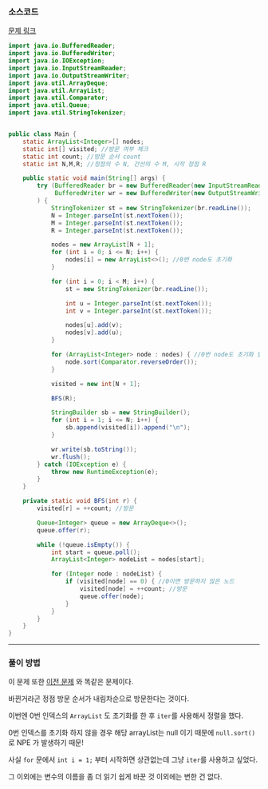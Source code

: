 ### 소스코드

[문제 링크](https://www.acmicpc.net/problem/24445)

```java
import java.io.BufferedReader;
import java.io.BufferedWriter;
import java.io.IOException;
import java.io.InputStreamReader;
import java.io.OutputStreamWriter;
import java.util.ArrayDeque;
import java.util.ArrayList;
import java.util.Comparator;
import java.util.Queue;
import java.util.StringTokenizer;


public class Main {
    static ArrayList<Integer>[] nodes;
    static int[] visited; //방문 여부 체크
    static int count; //방문 순서 count
    static int N,M,R; //정점의 수 N, 간선의 수 M, 시작 정점 R

    public static void main(String[] args) {
        try (BufferedReader br = new BufferedReader(new InputStreamReader(System.in));
             BufferedWriter wr = new BufferedWriter(new OutputStreamWriter(System.out))
        ) {
            StringTokenizer st = new StringTokenizer(br.readLine());
            N = Integer.parseInt(st.nextToken());
            M = Integer.parseInt(st.nextToken());
            R = Integer.parseInt(st.nextToken());

            nodes = new ArrayList[N + 1];
            for (int i = 0; i <= N; i++) {
                nodes[i] = new ArrayList<>(); //0번 node도 초기화
            }

            for (int i = 0; i < M; i++) {
                st = new StringTokenizer(br.readLine());

                int u = Integer.parseInt(st.nextToken());
                int v = Integer.parseInt(st.nextToken());

                nodes[u].add(v);
                nodes[v].add(u);
            }

            for (ArrayList<Integer> node : nodes) { //0번 node도 초기화 했기 때문에 iter를 사용
                node.sort(Comparator.reverseOrder());
            }

            visited = new int[N + 1];

            BFS(R);

            StringBuilder sb = new StringBuilder();
            for (int i = 1; i <= N; i++) {
                sb.append(visited[i]).append("\n");
            }

            wr.write(sb.toString());
            wr.flush();
        } catch (IOException e) {
            throw new RuntimeException(e);
        }
    }

    private static void BFS(int r) {
        visited[r] = ++count; //방문

        Queue<Integer> queue = new ArrayDeque<>();
        queue.offer(r);

        while (!queue.isEmpty()) {
            int start = queue.poll();
            ArrayList<Integer> nodeList = nodes[start];

            for (Integer node : nodeList) {
                if (visited[node] == 0) { //0이면 방문하지 않은 노드
                    visited[node] = ++count; //방문
                    queue.offer(node);
                }
            }
        }
    }
}
```

---

### 풀이 방법

이 문제 또한 [이전 문제](https://github.com/Drum-J/algorithm/blob/main/BOJ/%ED%91%BC%20%EB%AC%B8%EC%A0%9C/%EC%8B%A4%EB%B2%84/24444.%20%EC%95%8C%EA%B3%A0%EB%A6%AC%EC%A6%98%20%EC%88%98%EC%97%85%20-%20%EB%84%88%EB%B9%84%20%EC%9A%B0%EC%84%A0%20%ED%83%90%EC%83%89%201(2).md) 와 똑같은 문제이다.

바뀐거라곤 정점 방문 순서가 내림차순으로 방문한다는 것이다.

이번엔 0번 인덱스의 `ArrayList` 도 초기화를 한 후 `iter`를 사용해서 정렬을 했다.

0번 인덱스를 초기화 하지 않을 경우 해당 arrayList는 null 이기 때문에 `null.sort()` 로 NPE 가 발생하기 때문!

사실 `for` 문에서 `int i = 1;` 부터 시작하면 상관없는데 그냥 `iter`를 사용하고 싶었다.

그 이외에는 변수의 이름을 좀 더 읽기 쉽게 바꾼 것 이외에는 변한 건 없다.

